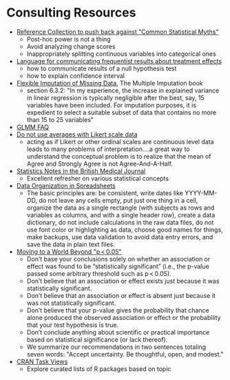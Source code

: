 # Consulting Resources

- [Reference Collection to push back against "Common Statistical Myths"](https://discourse.datamethods.org/t/reference-collection-to-push-back-against-common-statistical-myths/1787)
    * Post-hoc power is not a thing
    * Avoid analyzing change scores
    * Inappropriately splitting continuous variables into categorical ones
- [Language for communicating frequentist results about treatment effects](https://discourse.datamethods.org/t/language-for-communicating-frequentist-results-about-treatment-effects/934)
    * how to communicate results of a null hypothesis test
    * how to explain confidence interval
- [Flexible Imputation of Missing Data](https://stefvanbuuren.name/fimd/), The Multiple Imputation book
    * section 6.3.2: "In my experience, the increase in explained variance in linear regression is typically negligible after the best, say, 15 variables have been included. For imputation purposes, it is expedient to select a suitable subset of data that contains no more than 15 to 25 variables"
- [GLMM FAQ](https://bbolker.github.io/mixedmodels-misc/glmmFAQ.html)
- [Do not use averages with Likert scale data](https://bookdown.org/Rmadillo/likert/)
    * acting as if Likert or other ordinal scales are continuous level data leads to many problems of interpretation....a great way to understand the conceptual problem is to realize that the mean of Agree and Strongly Agree is not Agree-And-A-Half.
- [Statistics Notes in the British Medical Journal](https://www-users.york.ac.uk/~mb55/pubs/pbstnote.htm)
    * Excellent refresher on various statistical concepts
- [Data Organization in Spreadsheets](https://www.tandfonline.com/doi/full/10.1080/00031305.2017.1375989)
    *  The basic principles are: be consistent, write dates like YYYY-MM-DD, do not leave any cells empty, put just one thing in a cell, organize the data as a single rectangle (with subjects as rows and variables as columns, and with a single header row), create a data dictionary, do not include calculations in the raw data files, do not use font color or highlighting as data, choose good names for things, make backups, use data validation to avoid data entry errors, and save the data in plain text files.
- [Moving to a World Beyond "p < 0.05"](https://www.tandfonline.com/doi/full/10.1080/00031305.2019.1583913)
    * Don’t base your conclusions solely on whether an association or effect was found to be “statistically significant” (i.e., the p-value passed some arbitrary threshold such as p < 0.05).
    * Don’t believe that an association or effect exists just because it was statistically significant.
    * Don’t believe that an association or effect is absent just because it was not statistically significant.
    * Don’t believe that your p-value gives the probability that chance alone produced the observed association or effect or the probability that your test hypothesis is true.
    * Don’t conclude anything about scientific or practical importance based on statistical significance (or lack thereof).
    * We summarize our recommendations in two sentences totaling seven words: "Accept uncertainty. Be thoughtful, open, and modest."
- [CRAN Task Views](https://cran.r-project.org/web/views/)
    * Explore curated lists of R packages based on topic
